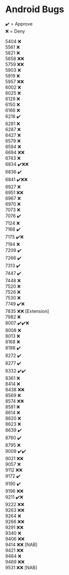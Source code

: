 # Android Bugs

✔️ = Approve  
❌ = Deny

5404 ❌  
5561 ❌  
5621 ❌  
5658 ❌❌  
5759 ❌❌  
5903 ❌  
5919 ❌  
5957 ❌❌  
6002 ❌  
6025 ❌  
6129 ❌  
6150 ❌  
6166 ❌  
6216 ✔️  
6281 ❌  
6287 ❌  
6427 ❌  
6579 ❌  
6594 ❌  
6694 ❌❌  
6743 ❌  
6834 ✔️❌❌  
6836 ✔️  
6841 ✔️❌❌  
6927 ❌  
6951 ❌❌  
6967 ❌  
6970 ❌  
7073 ❌  
7076 ✔️  
7124 ❌  
7168 ✔️  
7175 ✔️❌  
7194 ❌  
7209 ✔️  
7266 ✔️  
7313 ✔️  
7447 ✔️  
7448 ❌  
7520 ❌  
7526 ❌  
7530 ❌  
7749 ✔️❌  
7835 ❌❌ [Extension]  
7982 ❌  
8007 ✔️✔️❌  
8008 ❌  
8013 ❌  
8168 ❌  
8198 ✔️  
8272 ✔️  
8277 ✔️  
8332 ✔️✔️  
8361 ❌  
8414 ❌  
8438 ❌❌  
8569 ❌  
8574 ❌❌  
8581 ❌  
8614 ❌  
8620 ❌  
8623 ❌  
8639 ✔️  
8760 ✔️  
8795 ❌  
9009 ✔️✔️  
9021 ❌❌  
9057 ❌  
9112 ❌❌  
9172 ✔️  
9190 ✔️  
9196 ❌❌  
9211 ✔️❌  
9222 ❌❌  
9263 ❌❌  
9264 ❌  
9266 ❌❌  
9291 ❌❌  
9340 ❌  
9406 ❌❌  
9414 ❌❌ [NAB]  
9421 ❌❌  
9464 ❌  
9469 ❌❌  
9531 ❌❌ [NAB]
